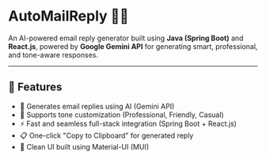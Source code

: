 # AutoMailReply 📨🤖
An AI-powered email reply generator built using **Java (Spring Boot)** and **React.js**, powered by **Google Gemini API** for generating smart, professional, and tone-aware responses.

---

## 🚀 Features

- 🔁 Generates email replies using AI (Gemini API)
- 🧠 Supports tone customization (Professional, Friendly, Casual)
- ⚡ Fast and seamless full-stack integration (Spring Boot + React.js)
- 📋 One-click "Copy to Clipboard" for generated reply
- 🎨 Clean UI built using Material-UI (MUI)
